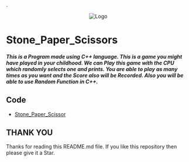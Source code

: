.<center> ![Logo](https://media.tenor.com/7HFPLm7Rl8oAAAAM/321-count-down.gif)  </center>


# Stone_Paper_Scissors

##### This is a Program made using C++ language. This is a game you might have played in your childhood. We can Play this game with the CPU which randomly selects one and prints. You are able to play as many times as you want and the Score also will be Recorded. Also you will be able to use Random Function in C++.

## Code

- [Stone_Paper_Scissor](Stone_Paper_Scissor.cpp)

## THANK YOU

Thanks for reading this README.md file. If you like this repository then please give it a Star.
